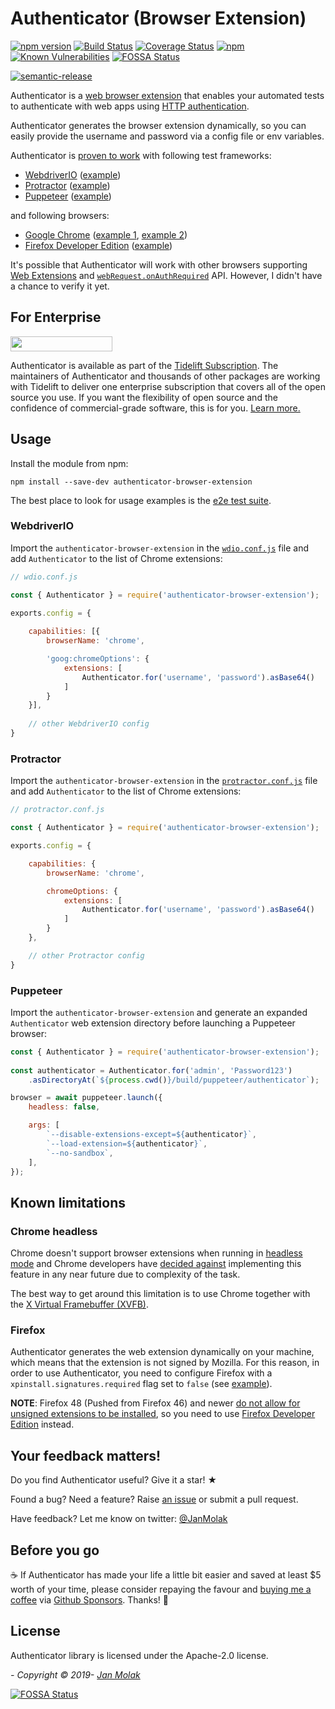 # Authenticator (Browser Extension)

[![npm version](https://badge.fury.io/js/authenticator-browser-extension.svg)](https://badge.fury.io/js/authenticator-browser-extension)
[![Build Status](https://travis-ci.org/jan-molak/authenticator-browser-extension.svg?branch=master)](https://travis-ci.org/jan-molak/authenticator-browser-extension)
[![Coverage Status](https://coveralls.io/repos/github/jan-molak/authenticator-browser-extension/badge.svg)](https://coveralls.io/github/jan-molak/authenticator-browser-extension)
[![npm](https://img.shields.io/npm/dm/authenticator-browser-extension.svg)](https://npm-stat.com/charts.html?package=authenticator-browser-extension)
[![Known Vulnerabilities](https://snyk.io/test/github/jan-molak/authenticator-browser-extension/badge.svg)](https://snyk.io/test/github/jan-molak/authenticator-browser-extension)
[![FOSSA Status](https://app.fossa.io/api/projects/git%2Bgithub.com%2Fjan-molak%2Fauthenticator-browser-extension.svg?type=shield)](https://app.fossa.io/projects/git%2Bgithub.com%2Fjan-molak%2Fauthenticator-browser-extension?ref=badge_shield)

[![semantic-release](https://img.shields.io/badge/%20%20%F0%9F%93%A6%F0%9F%9A%80-semantic--release-e10079.svg)](https://github.com/semantic-release/semantic-release)


Authenticator is a [web browser extension](https://developer.mozilla.org/en-US/docs/Mozilla/Add-ons/WebExtensions)
that enables your automated tests to authenticate with web apps using [HTTP authentication](https://developer.mozilla.org/en-US/docs/Web/HTTP/Authentication).

Authenticator generates the browser extension dynamically, so you can easily provide the username and password
via a config file or env variables.

Authenticator is [proven to work](https://github.com/jan-molak/authenticator-browser-extension/tree/master/e2e) with following test frameworks:
- [WebdriverIO](https://webdriver.io/) ([example](https://github.com/jan-molak/authenticator-browser-extension/tree/master/e2e/webdriverio))
- [Protractor](https://www.protractortest.org/#/) ([example](https://github.com/jan-molak/authenticator-browser-extension/tree/master/e2e/protractor))
- [Puppeteer](https://github.com/puppeteer/puppeteer) ([example](https://github.com/jan-molak/authenticator-browser-extension/tree/master/e2e/puppeteer))

and following browsers:
- [Google Chrome](https://www.google.co.uk/chrome/) ([example 1](https://github.com/jan-molak/authenticator-browser-extension/tree/master/e2e/protractor), [example 2](https://github.com/jan-molak/authenticator-browser-extension/tree/master/e2e/webdriverio))
- [Firefox Developer Edition](https://www.mozilla.org/en-GB/firefox/developer/) ([example](https://github.com/jan-molak/authenticator-browser-extension/tree/master/e2e/webdriverio))

It's possible that Authenticator will work with other browsers supporting [Web Extensions](https://developer.mozilla.org/en-US/docs/Mozilla/Add-ons/WebExtensions) and [`webRequest.onAuthRequired`](https://developer.mozilla.org/en-US/docs/Mozilla/Add-ons/WebExtensions/API/webRequest/onAuthRequired) API. However, I didn't have a chance to verify it yet. 

## For Enterprise

<a href="https://tidelift.com/subscription/pkg/npm-authenticator-browser-extension?utm_source=npm-authenticator-browser-extension&utm_medium=referral&utm_campaign=enterprise&utm_term=repo" target="_blank"><img width="163" height="24" src="https://cdn2.hubspot.net/hubfs/4008838/website/logos/logos_for_download/Tidelift_primary-logo.png" class="tidelift-logo" /></a>

Authenticator is available as part of the [Tidelift Subscription](https://tidelift.com/subscription/pkg/npm-authenticator-browser-extension?utm_source=npm-authenticator-browser-extension&utm_medium=referral&utm_campaign=enterprise&utm_term=repo). The maintainers of Authenticator and thousands of other packages are working with Tidelift to deliver one enterprise subscription that covers all of the open source you use. If you want the flexibility of open source and the confidence of commercial-grade software, this is for you. [Learn more.](https://tidelift.com/subscription/pkg/npm-authenticator-browser-extension?utm_source=npm-authenticator-browser-extension&utm_medium=referral&utm_campaign=enterprise&utm_term=repo)

## Usage

Install the module from npm:

```
npm install --save-dev authenticator-browser-extension
```

The best place to look for usage examples is the [e2e test suite](https://github.com/jan-molak/authenticator-browser-extension/tree/master/e2e).

### WebdriverIO

Import the `authenticator-browser-extension` in the [`wdio.conf.js`](https://webdriver.io/docs/options.html) file and add `Authenticator` to the list of Chrome extensions:

```javascript
// wdio.conf.js

const { Authenticator } = require('authenticator-browser-extension');

exports.config = {
    
    capabilities: [{
        browserName: 'chrome',

        'goog:chromeOptions': {
            extensions: [
                Authenticator.for('username', 'password').asBase64()
            ]
        }
    }],
    
    // other WebdriverIO config
}
```

### Protractor

Import the `authenticator-browser-extension` in the [`protractor.conf.js`](https://www.protractortest.org/#/api-overview#example-config-file) file and add `Authenticator` to the list of Chrome extensions:

```javascript
// protractor.conf.js

const { Authenticator } = require('authenticator-browser-extension');

exports.config = {

    capabilities: {
        browserName: 'chrome',

        chromeOptions: {
            extensions: [
                Authenticator.for('username', 'password').asBase64()
            ]
        }
    },

    // other Protractor config
}
```

### Puppeteer

Import the `authenticator-browser-extension` and generate an expanded `Authenticator` web extension directory before launching a Puppeteer browser:

```javascript
const { Authenticator } = require('authenticator-browser-extension');
 
const authenticator = Authenticator.for('admin', 'Password123')
    .asDirectoryAt(`${process.cwd()}/build/puppeteer/authenticator`);

browser = await puppeteer.launch({
    headless: false,

    args: [
        `--disable-extensions-except=${authenticator}`,
        `--load-extension=${authenticator}`,
        `--no-sandbox`,
    ],
});
```

## Known limitations

### Chrome headless

Chrome doesn't support browser extensions when running in [headless mode](https://developers.google.com/web/updates/2017/04/headless-chrome) and Chrome developers have [decided against](https://bugs.chromium.org/p/chromium/issues/detail?id=706008#c5) implementing this feature in any near future due to complexity of the task.

The best way to get around this limitation is to use Chrome together with
the [X Virtual Framebuffer (XVFB)](https://en.wikipedia.org/wiki/Xvfb).

### Firefox

Authenticator generates the web extension dynamically on your machine, which means that the extension is not signed by Mozilla. For this reason, in order to use Authenticator, you need to configure Firefox with a `xpinstall.signatures.required` flag set to `false` (see [example](https://github.com/jan-molak/authenticator-browser-extension/tree/master/e2e/webdriverio)).

**NOTE**: Firefox 48 (Pushed from Firefox 46) and newer [do not allow for unsigned extensions to be installed](https://wiki.mozilla.org/Add-ons/Extension_Signing#Timeline), so you need to use [Firefox Developer Edition](https://www.mozilla.org/en-GB/firefox/developer/) instead.

## Your feedback matters!

Do you find Authenticator useful? Give it a star! ★

Found a bug? Need a feature? Raise [an issue](https://github.com/jan-molak/authenticator-browser-extension/issues?q=is%3Aopen) or submit a pull request.

Have feedback? Let me know on twitter: [@JanMolak](https://twitter.com/JanMolak)

## Before you go

☕ If Authenticator has made your life a little bit easier and saved at least $5 worth of your time,
please consider repaying the favour and [buying me a coffee](https://github.com/sponsors/jan-molak) via [Github Sponsors](https://github.com/sponsors/jan-molak). Thanks! 🙏

## License
Authenticator library is licensed under the Apache-2.0 license.

_- Copyright &copy; 2019- [Jan Molak](https://janmolak.com)_


[![FOSSA Status](https://app.fossa.io/api/projects/git%2Bgithub.com%2Fjan-molak%2Fauthenticator-browser-extension.svg?type=large)](https://app.fossa.io/projects/git%2Bgithub.com%2Fjan-molak%2Fauthenticator-browser-extension?ref=badge_large)

